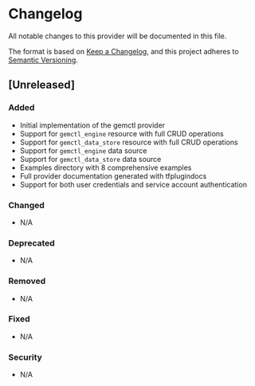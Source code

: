 # Changelog

All notable changes to this provider will be documented in this file.

The format is based on [Keep a Changelog](https://keepachangelog.com/en/1.0.0/),
and this project adheres to [Semantic Versioning](https://semver.org/spec/v2.0.0.html).

## [Unreleased]

### Added
- Initial implementation of the gemctl provider
- Support for `gemctl_engine` resource with full CRUD operations
- Support for `gemctl_data_store` resource with full CRUD operations
- Support for `gemctl_engine` data source
- Support for `gemctl_data_store` data source
- Examples directory with 8 comprehensive examples
- Full provider documentation generated with tfplugindocs
- Support for both user credentials and service account authentication

### Changed
- N/A

### Deprecated
- N/A

### Removed
- N/A

### Fixed
- N/A

### Security
- N/A
